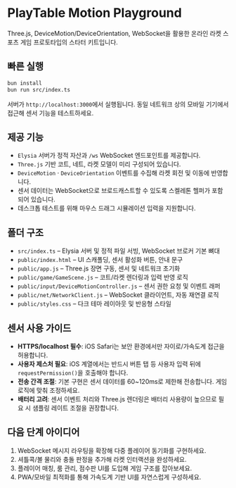 # PlayTable Motion Playground

Three.js, DeviceMotion/DeviceOrientation, WebSocket을 활용한 온라인 라켓 스포츠 게임 프로토타입의 스타터 키트입니다.

## 빠른 실행

```bash
bun install
bun run src/index.ts
```

서버가 `http://localhost:3000`에서 실행됩니다. 동일 네트워크 상의 모바일 기기에서 접근해 센서 기능을 테스트하세요.

## 제공 기능

- `Elysia` 서버가 정적 자산과 `/ws` WebSocket 엔드포인트를 제공합니다.
- `Three.js` 기반 코트, 네트, 라켓 모델이 미리 구성되어 있습니다.
- `DeviceMotion` · `DeviceOrientation` 이벤트를 수집해 라켓 회전 및 이동에 반영합니다.
- 센서 데이터는 WebSocket으로 브로드캐스트할 수 있도록 스켈레톤 헬퍼가 포함되어 있습니다.
- 데스크톱 테스트를 위해 마우스 드래그 시뮬레이션 입력을 지원합니다.

## 폴더 구조

- `src/index.ts` – Elysia 서버 및 정적 파일 서빙, WebSocket 브로커 기본 뼈대
- `public/index.html` – UI 스캐폴딩, 센서 활성화 버튼, 안내 문구
- `public/app.js` – Three.js 장면 구동, 센서 및 네트워크 초기화
- `public/game/GameScene.js` – 코트/라켓 렌더링과 입력 반영 로직
- `public/input/DeviceMotionController.js` – 센서 권한 요청 및 이벤트 래퍼
- `public/net/NetworkClient.js` – WebSocket 클라이언트, 자동 재연결 로직
- `public/styles.css` – 다크 테마 레이아웃 및 반응형 스타일

## 센서 사용 가이드

- **HTTPS/localhost 필수**: iOS Safari는 보안 환경에서만 자이로/가속도계 접근을 허용합니다.
- **사용자 제스처 필요**: iOS 계열에서는 반드시 버튼 탭 등 사용자 입력 뒤에 `requestPermission()`을 호출해야 합니다.
- **전송 간격 조절**: 기본 구현은 센서 데이터를 60~120ms로 제한해 전송합니다. 게임 로직에 맞춰 조정하세요.
- **배터리 고려**: 센서 이벤트 처리와 Three.js 렌더링은 배터리 사용량이 높으므로 필요 시 샘플링 레이트 조절을 권장합니다.

## 다음 단계 아이디어

1. WebSocket 메시지 라우팅을 확장해 다중 플레이어 동기화를 구현하세요.
2. 셔틀콕/볼 물리와 충돌 판정을 추가해 라켓 인터랙션을 완성하세요.
3. 플레이어 매칭, 룸 관리, 점수판 UI를 도입해 게임 구조를 잡아보세요.
4. PWA/모바일 최적화를 통해 가속도계 기반 UI를 자연스럽게 구성하세요.

